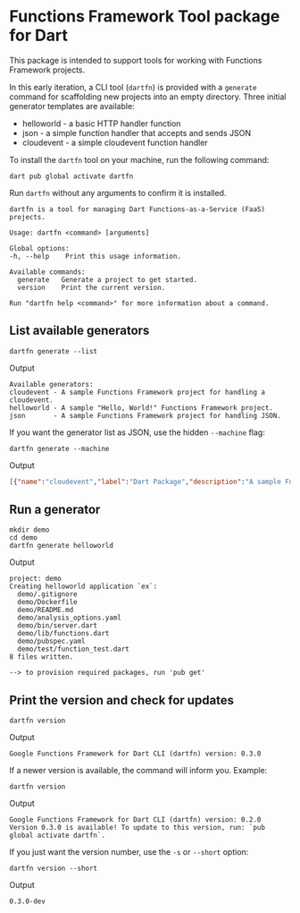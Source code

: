 # Functions Framework Tool package for Dart

This package is intended to support tools for working with Functions Framework
projects.

In this early iteration, a CLI tool (`dartfn`) is provided with a `generate`
command for scaffolding new projects into an empty directory. Three initial
generator templates are available:

* helloworld - a basic HTTP handler function
* json - a simple function handler that accepts and sends JSON
* cloudevent - a simple cloudevent function handler

To install the `dartfn` tool on your machine, run the following command:

```shell
dart pub global activate dartfn
```

Run `dartfn` without any arguments to confirm it is installed.

```shell
dartfn is a tool for managing Dart Functions-as-a-Service (FaaS) projects.

Usage: dartfn <command> [arguments]

Global options:
-h, --help    Print this usage information.

Available commands:
  generate   Generate a project to get started.
  version    Print the current version.

Run "dartfn help <command>" for more information about a command.
```

## List available generators

```shell
dartfn generate --list
```

Output
```text
Available generators:
cloudevent - A sample Functions Framework project for handling a cloudevent.
helloworld - A sample "Hello, World!" Functions Framework project.
json       - A sample Functions Framework project for handling JSON.
```

If you want the generator list as JSON, use the hidden `--machine` flag:

```shell
dartfn generate --machine
```
Output
```json
[{"name":"cloudevent","label":"Dart Package","description":"A sample Functions Framework project for handling a cloudevent.","categories":["dart"],"entrypoint":"bin/server.dart"},{"name":"helloworld","label":"Dart Package","description":"A sample \"Hello, World!\" Functions Framework project.","categories":["dart"],"entrypoint":"bin/server.dart"},{"name":"json","label":"Dart Package","description":"A sample Functions Framework project for handling JSON.","categories":["dart"],"entrypoint":"bin/server.dart"}]
```

## Run a generator

```shell
mkdir demo
cd demo
dartfn generate helloworld
```

Output
```text
project: demo
Creating helloworld application `ex`:
  demo/.gitignore
  demo/Dockerfile
  demo/README.md
  demo/analysis_options.yaml
  demo/bin/server.dart
  demo/lib/functions.dart
  demo/pubspec.yaml
  demo/test/function_test.dart
8 files written.

--> to provision required packages, run 'pub get'
```

## Print the version and check for updates

```shell
dartfn version
```

Output
```text
Google Functions Framework for Dart CLI (dartfn) version: 0.3.0
```

If a newer version is available, the command will inform  you. Example:

```shell
dartfn version
```

Output
```text
Google Functions Framework for Dart CLI (dartfn) version: 0.2.0
Version 0.3.0 is available! To update to this version, run: `pub global activate dartfn`.
```

If you just want the version number, use the `-s` or `--short` option:

```shell
dartfn version --short
```

Output
```text
0.3.0-dev
```
